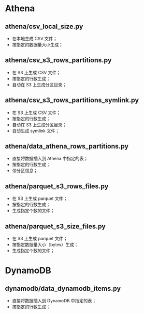 # Athena

## athena/csv_local_size.py

- 在本地生成 CSV 文件；
- 按指定的数据量大小生成；

## athena/csv_s3_rows_partitions.py

- 在 S3 上生成 CSV 文件；
- 按指定的行数生成；
- 自动在 S3 上生成分区目录；

## athena/csv_s3_rows_partitions_symlink.py

- 在 S3 上生成 CSV 文件；
- 按指定的行数生成；
- 自动在 S3 上生成分区目录；
- 自动生成 symlink 文件；

## athena/data_athena_rows_partitions.py

- 直接将数据插入到 Athena 中指定的表；
- 按指定的行数生成；
- 带分区信息；

## athena/parquet_s3_rows_files.py

- 在 S3 上生成 parquet 文件；
- 按指定的行数生成；
- 生成指定个数的文件；

## athena/parquet_s3_size_files.py

- 在 S3 上生成 parquet 文件；
- 按指定数据量大小（bytes）生成；
- 生成指定个数的文件；

# DynamoDB

## dynamodb/data_dynamodb_items.py

- 直接将数据插入到 DynamoDB 中指定的表；
- 按指定的行数生成；
